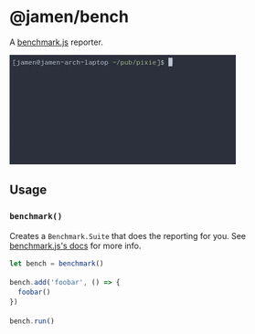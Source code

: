 # @jamen/bench

A [benchmark.js][benchmark.js] reporter.

![](./demo.gif)

## Usage

### `benchmark()`

Creates a `Benchmark.Suite` that does the reporting for you. See [benchmark.js's docs][benchmark-docs] for more info.

```js
let bench = benchmark()

bench.add('foobar', () => {
  foobar()
})

bench.run()
```

[benchmark.js]: https://github.com/bestiejs/benchmark.js
[benchmark-docs]: https://benchmarkjs.com/docs